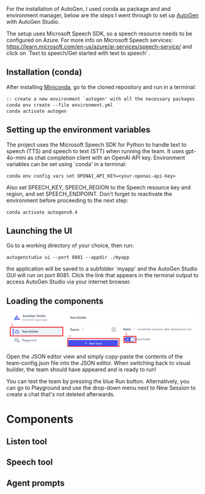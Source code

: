 For the installation of AutoGen, I used conda as package and and environment manager, below are the steps I went through to set up [AutoGen](https://github.com/microsoft/autogen) with AutoGen Studio.

The setup uses Microsoft Speech SDK, so a speech resource needs to be configured on Azure. For more info on Microsoft Speech services: https://learn.microsoft.com/en-us/azure/ai-services/speech-service/
and click on `Text to speech/Get started with text to speech' .

##  Installation (conda)
After installing [Miniconda](https://www.anaconda.com/download/success), go to the cloned repository and run in a terminal:

    :: create a new environment `autogen' with all the necessary packages
    conda env create --file environment.yml
    conda activate autogen

## Setting up the environment variables
The project uses the Microsoft Speech SDK for Python to handle text to speech (TTS) and speech to text (STT) when running the team. It uses gpt-4o-mini as chat completion client with an OpenAI API key. Environment variables can be set using `conda' in a terminal:

    conda env config vars set OPENAI_API_KEY=<your-openai-api-key>
Also set SPEECH_KEY, SPEECH_REGION to the Speech resource key and region,  and set SPEECH_ENDPOINT. Don't forget to reactivate the environment before proceeding to the next step:

    conda activate autogenv0.4

## Launching the UI
Go to a working directory of your choice, then run:

    autogenstudio ui --port 8081 --appdir ./myapp

the application will be saved to a subfolder `myapp' and the AutoGen Studio GUI will run on port 8081. Click the link that appears in the terminal output to access AutoGen Studio via your internet browser.

## Loading the components

![Opening JSON editor view](https://github.com/pavelmdescamps1002/autogen-ML-assistant/blob/main/autogen-component-init.png "Opening JSON editor view")


Open the JSON editor view and simply copy-paste the contents of the team-config.json file into the JSON editor. When switching back to visual builder, the team should have appeared and is ready to run!

You can test the team by pressing the blue Run button. Alternatively, you can go to Playground and use the drop-down menu next to New Session to create a chat that's not deleted afterwards.

# Components

## Listen tool

## Speech tool

## Agent prompts
